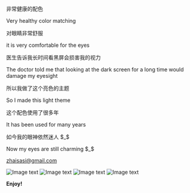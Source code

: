 非常健康的配色

Very healthy color matching

对眼睛非常舒服

it is very comfortable for the eyes

医生告诉我长时间看黑屏会损害我的视力

The doctor told me that looking at the dark screen for a long time would damage my eyesight

所以我做了这个亮色的主题

So I made this light theme

这个配色使用了很多年

It has been used for many years 

如今我的眼神依然迷人 $_$

Now my eyes are still charming $_$


   

zhaisasi@gmail.com

![Image text](https://raw.githubusercontent.com/zhaisasi/vscode-themes-zhaisasi/master/img/php.png)
![Image text](https://raw.githubusercontent.com/zhaisasi/vscode-themes-zhaisasi/master/img/html.png)
![Image text](https://raw.githubusercontent.com/zhaisasi/vscode-themes-zhaisasi/master/img/js.png)
![Image text](https://raw.githubusercontent.com/zhaisasi/vscode-themes-zhaisasi/master/img/css.png)

**Enjoy!**
